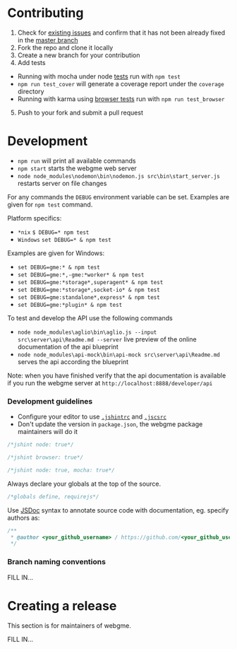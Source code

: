 # Contributing

1. Check for [existing issues](https://github.com/webgme/webgme/issues) and confirm that it has not been already fixed in the [master branch](https://github.com/webgme/webgme/commits/master)
2. Fork the repo and clone it locally
3. Create a new branch for your contribution
4. Add tests
  - Running with mocha under node [tests](test/) run with `npm test`
  - `npm run test_cover` will generate a coverage report under the `coverage` directory
  - Running with karma using [browser tests](test-karma/) run with `npm run test_browser`
5. Push to your fork and submit a pull request


# Development

* `npm run` will print all available commands
* `npm start` starts the webgme web server
* `node node_modules\nodemon\bin\nodemon.js src\bin\start_server.js` restarts server on file changes

For any commands the `DEBUG` environment variable can be set. Examples are given for `npm test` command.

Platform specifics:
- `*nix` `$ DEBUG=* npm test`
- `Windows` `set DEBUG=* & npm test`

Examples are given for Windows:
- `set DEBUG=gme:* & npm test`
- `set DEBUG=gme:*,-gme:*worker* & npm test`
- `set DEBUG=gme:*storage*,superagent* & npm test`
- `set DEBUG=gme:*storage*,socket-io* & npm test`
- `set DEBUG=gme:standalone*,express* & npm test`
- `set DEBUG=gme:*plugin* & npm test`

To test and develop the API use the following commands

* `node node_modules\aglio\bin\aglio.js --input src\server\api\Readme.md --server` live preview of the online documentation of the api blueprint
* `node node_modules\api-mock\bin\api-mock src\server\api\Readme.md` serves the api according the blueprint

Note: when you have finished verify that the api documentation is available if you run the webgme server at `http://localhost:8888/developer/api`

### Development guidelines

* Configure your editor to use [`.jshintrc`](.jshintrc) and [`.jscsrc`](.jscsrc)
* Don't update the version in `package.json`, the webgme package maintainers will do it

```JavaScript
/*jshint node: true*/
```

```JavaScript
/*jshint browser: true*/
```

```JavaScript
/*jshint node: true, mocha: true*/
```

Always declare your globals at the top of the source.
```JavaScript
/*globals define, requirejs*/
```


Use [JSDoc](http://en.wikipedia.org/wiki/JSDoc) syntax to annotate source code with documentation, eg. specify authors as:
```JavaScript
/**
 * @author <your_github_username> / https://github.com/<your_github_username>
 */
```

### Branch naming conventions

FILL IN...

# Creating a release

This section is for maintainers of webgme.

FILL IN...
